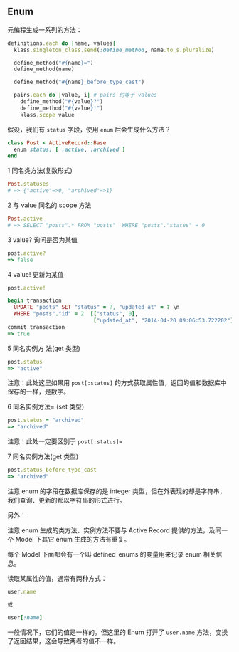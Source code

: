 ## Enum

元编程生成一系列的方法：

```ruby
definitions.each do |name, values|
  klass.singleton_class.send(:define_method, name.to_s.pluralize)

  define_method("#{name}=")
  define_method(name)

  define_method("#{name}_before_type_cast")

  pairs.each do |value, i| # pairs 约等于 values
    define_method("#{value}?")
    define_method("#{value}!")
    klass.scope value
```

假设，我们有 `status` 字段，使用 `enum` 后会生成什么方法？

```ruby
class Post < ActiveRecord::Base
  enum status: [ :active, :archived ]
end
```

1 同名类方法(复数形式)

```ruby
Post.statuses
# => {"active"=>0, "archived"=>1}
```


2 与 value 同名的 scope 方法

```ruby
Post.active
# => SELECT "posts".* FROM "posts"  WHERE "posts"."status" = 0
```

3 value? 询问是否为某值

```ruby
post.active?
=> false
```


4 value! 更新为某值

```ruby
post.active!

begin transaction
  UPDATE "posts" SET "status" = ?, "updated_at" = ? \n
  WHERE "posts"."id" = 2  [["status", 0],
                           ["updated_at", "2014-04-20 09:06:53.722202"]]
commit transaction
=> true
```

5 同名实例方 法(get 类型)

```ruby
post.status
=> "active"
```

注意：此处这里如果用 `post[:status]` 的方式获取属性值，返回的值和数据库中保存的一样，是数字。

6 同名实例方法= (set 类型)

```ruby
post.status = "archived"
=> "archived"
```
注意：此处一定要区别于 `post[:status]=`

7 同名实例方法(get 类型)

```ruby
post.status_before_type_cast
=> "archived"
```

注意 enum 的字段在数据库保存的是 integer 类型，但在外表现的却是字符串，我们查询、更新的都以字符串的形式进行。

另外：

注意 enum 生成的类方法、实例方法不要与 Active Record 提供的方法，及同一个 Model 下其它 enum 生成的方法有重复。

每个 Model 下面都会有一个叫 defined_enums 的变量用来记录 enum 相关信息。

读取某属性的值，通常有两种方式：

```ruby
user.name

或

user[:name]
```

一般情况下，它们的值是一样的。但这里的 Enum 打开了 `user.name` 方法，变换了返回结果，这会导致两者的值不一样。